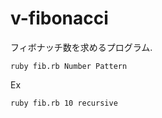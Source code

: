 # v-fibonacci

フィボナッチ数を求めるプログラム.

```
ruby fib.rb Number Pattern
```
Ex
```
ruby fib.rb 10 recursive
```
